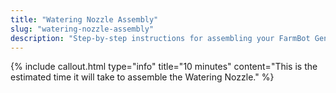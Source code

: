 ```yaml
---
title: "Watering Nozzle Assembly"
slug: "watering-nozzle-assembly"
description: "Step-by-step instructions for assembling your FarmBot Genesis V0.7 Watering Nozzle"
---
```



{%
include callout.html
type="info"
title="10 minutes"
content="This is the estimated time it will take to assemble the Watering Nozzle."
%}

